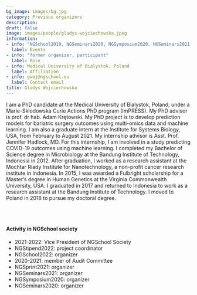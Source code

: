 ```yaml
---
bg_image: images/bg.jpg
category: Previous organizers
description: 
draft: false
image: images/people/gladys-wojciechowska.jpeg
information:
- info: "NGSchool2019, NGSeminars2020, NGSymposium2020, NGSeminars2021, NGSprint2021, NGSchool2022, NGSymposium2022"
  label: Events
- info: "former organizer, participant"
  label: Role
- info: Medical University of Bialystok, Poland
  label: Affiliation
- info: gwoj@ngschool.eu
  label: Contact email
title: Gladys Wojciechowska
---
```


I am a PhD candidate at the Medical University of Bialystok, Poland, under a Marie-Sklodowska Curie Actions PhD program (ImPRESS). My PhD advisor is prof. dr hab. Adam Krętowski. My PhD project is to develop prediction models for bariatric surgery outcomes using multi-omics data and machine learning. I am also a graduate intern at the Institute for Systems Biology, USA, from February to August 2021. My internship advisor is Asst. Prof. Jennifer Hadlock, MD. For this internship, I am involved in a study predicting COVID-19 outcomes using machine learning. 
I completed my Bachelor of Science degree in Microbiology at the Bandung Institute of Technology, Indonesia in 2012. After graduation, I worked as a research assistant at the Mochtar Riady Institute for Nanotechnology, a non-profit cancer research institute in Indonesia. In 2015, I was awarded a Fulbright scholarship for a Master’s degree in Human Genetics at the Virginia Commonwealth University, USA. I graduated in 2017 and returned to Indonesia to work as a research assistant at the Bandung Institute of Technology. I moved to Poland in 2018 to pursue my doctoral degree. 

<br>&nbsp;
<br>

#### Activity in NGSchool society
* 2021-2022: Vice President of NGSchool Society
* NGStipend2022: project coordinator
* NGSchool2022: organizer
* 2020-2021: member of Audit Committee
* NGSprint2021: organizer
* NGSeminars2021: organizer
* NGSymposium2020: organizer
* NGSeminars2020: organizer
